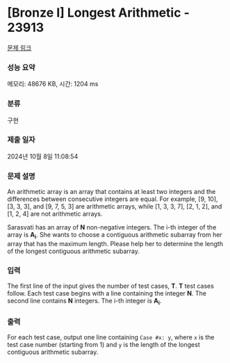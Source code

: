 # [Bronze I] Longest Arithmetic - 23913 

[문제 링크](https://www.acmicpc.net/problem/23913) 

### 성능 요약

메모리: 48676 KB, 시간: 1204 ms

### 분류

구현

### 제출 일자

2024년 10월 8일 11:08:54

### 문제 설명

<p>An arithmetic array is an array that contains at least two integers and the differences between consecutive integers are equal. For example, [9, 10], [3, 3, 3], and [9, 7, 5, 3] are arithmetic arrays, while [1, 3, 3, 7], [2, 1, 2], and [1, 2, 4] are not arithmetic arrays.</p>

<p>Sarasvati has an array of <b>N</b> non-negative integers. The i-th integer of the array is <b>A<sub>i</sub></b>. She wants to choose a contiguous arithmetic subarray from her array that has the maximum length. Please help her to determine the length of the longest contiguous arithmetic subarray.</p>

### 입력 

 <p>The first line of the input gives the number of test cases, <b>T</b>. <b>T</b> test cases follow. Each test case begins with a line containing the integer <b>N</b>. The second line contains <b>N</b> integers. The i-th integer is <b>A<sub>i</sub></b>.</p>

### 출력 

 <p>For each test case, output one line containing <code>Case #x: y</code>, where <code>x</code> is the test case number (starting from 1) and <code>y</code> is the length of the longest contiguous arithmetic subarray.</p>

